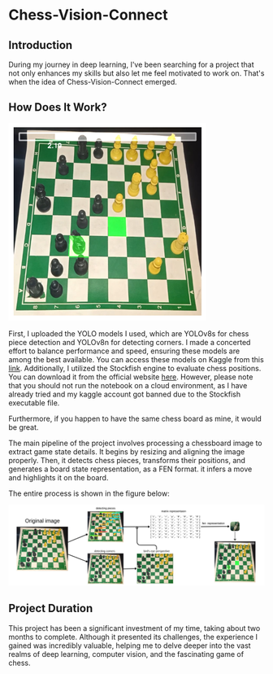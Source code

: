 # Chess-Vision-Connect

## Introduction

During my journey in deep learning, I've been searching for a project that not only enhances my skills but also let me feel motivated to work on. That's when the idea of Chess-Vision-Connect emerged.

## How Does It Work?

![Chess-Vision-Connect Output](https://github.com/mouadenna/Chess-Vision-Connect/blob/main/output.png?raw=true "Chess-Vision-Connect Output")

First, I uploaded the YOLO models I used, which are YOLOv8s for chess piece detection and YOLOv8n for detecting corners. I made a concerted effort to balance performance and speed, ensuring these models are among the best available. You can access these models on Kaggle from this [link](https://www.kaggle.com/datasets/mouadenna/models-chessvision). Additionally, I utilized the Stockfish engine to evaluate chess positions. You can download it from the official website [here](https://stockfishchess.org/download/). However, please note that you should not run the notebook on a cloud environment, as I have already tried and my kaggle account got banned due to the Stockfish executable file.


Furthermore, if you happen to have the same chess board as mine, it would be great.

The main pipeline of the project involves processing a chessboard image to extract game state details. It begins by resizing and aligning the image properly. Then, it detects chess pieces, transforms their positions, and generates a board state representation, as a FEN format. it infers a move and highlights it on the board.

The entire process is shown in the figure below:

![Full Process](https://github.com/mouadenna/Chess-Vision-Connect/blob/main/full%20process.png)

## Project Duration

This project has been a significant investment of my time, taking about two months to complete. Although it presented its challenges, the experience I gained was incredibly valuable, helping me to delve deeper into the vast realms of deep learning, computer vision, and the fascinating game of chess.
